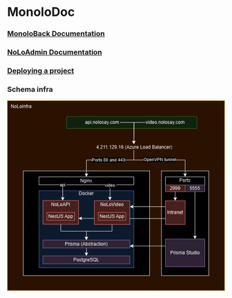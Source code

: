 # MonoloDoc

### [MonoloBack Documentation](monoloback/monoloback.md)

### [NoLoAdmin Documentation](noloadmin/noloadmin.md)

### [Deploying a project](deploying.md)

### Schema infra

![NoLoInfra image](static/noloinfra.png)


